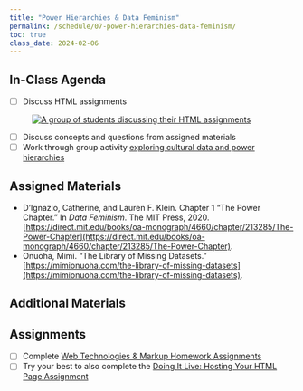 ```yaml
---
title: "Power Hierarchies & Data Feminism"
permalink: /schedule/07-power-hierarchies-data-feminism/
toc: true
class_date: 2024-02-06
---
```


## In-Class Agenda

- [ ] Discuss HTML assignments

<figure>
    <a href="{{site.baseurl}}/assets/images/completion_html_assignment.png">
    <img src="{{site.baseurl}}/assets/images/completion_html_assignment.png" alt="A group of students discussing their HTML assignments">
    </a>
</figure>

- [ ] Discuss concepts and questions from assigned materials
- [ ] Work through group activity [exploring cultural data and power hierarchies]({{site.baseurl}}/critical-cultural-data-explorations/)

## Assigned Materials

- D’Ignazio, Catherine, and Lauren F. Klein. Chapter 1 “The Power Chapter.” In *Data Feminism*. The MIT Press, 2020. [https://direct.mit.edu/books/oa-monograph/4660/chapter/213285/The-Power-Chapter](https://direct.mit.edu/books/oa-monograph/4660/chapter/213285/The-Power-Chapter).
- Onuoha, Mimi. “The Library of Missing Datasets.” [https://mimionuoha.com/the-library-of-missing-datasets](https://mimionuoha.com/the-library-of-missing-datasets).


## Additional Materials

## Assignments

- [ ] Complete [Web Technologies & Markup Homework Assignments]({{site.baseurl}}/materials/introducing-humanities-computing/06-intro-markup#web-technologies--markup-homework-assignments) 
- [ ] Try your best to also complete the [Doing It Live: Hosting Your HTML Page Assignment]({{site.baseurl}}/materials/introducing-humanities-computing/07-intro-web#doing-it-live-hosting-your-html-page-assignment)